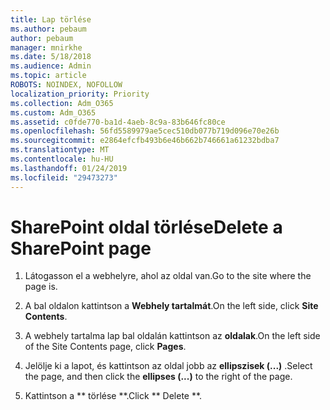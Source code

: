 ```yaml
---
title: Lap törlése
ms.author: pebaum
author: pebaum
manager: mnirkhe
ms.date: 5/18/2018
ms.audience: Admin
ms.topic: article
ROBOTS: NOINDEX, NOFOLLOW
localization_priority: Priority
ms.collection: Adm_O365
ms.custom: Adm_O365
ms.assetid: c0fde770-ba1d-4aeb-8c9a-83b646fc80ce
ms.openlocfilehash: 56fd5589979ae5cec510db077b719d096e70e26b
ms.sourcegitcommit: e2864efcfb493b6e46b662b746661a61232bdba7
ms.translationtype: MT
ms.contentlocale: hu-HU
ms.lasthandoff: 01/24/2019
ms.locfileid: "29473273"
---
```

# <a name="delete-a-sharepoint-page"></a><span data-ttu-id="a215d-102">SharePoint oldal törlése</span><span class="sxs-lookup"><span data-stu-id="a215d-102">Delete a SharePoint page</span></span>

1. <span data-ttu-id="a215d-103">Látogasson el a webhelyre, ahol az oldal van.</span><span class="sxs-lookup"><span data-stu-id="a215d-103">Go to the site where the page is.</span></span>
    
2. <span data-ttu-id="a215d-104">A bal oldalon kattintson a **Webhely tartalmát**.</span><span class="sxs-lookup"><span data-stu-id="a215d-104">On the left side, click **Site Contents**.</span></span> 
    
3. <span data-ttu-id="a215d-105">A webhely tartalma lap bal oldalán kattintson az **oldalak**.</span><span class="sxs-lookup"><span data-stu-id="a215d-105">On the left side of the Site Contents page, click **Pages**.</span></span> 
    
4. <span data-ttu-id="a215d-106">Jelölje ki a lapot, és kattintson az oldal jobb az **ellipszisek (...)** .</span><span class="sxs-lookup"><span data-stu-id="a215d-106">Select the page, and then click the **ellipses (...)** to the right of the page.</span></span> 
    
5. <span data-ttu-id="a215d-107">Kattintson a \*\* törlése \*\*.</span><span class="sxs-lookup"><span data-stu-id="a215d-107">Click \*\* Delete \*\*.</span></span> 
    

